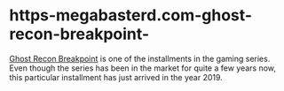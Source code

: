 # https-megabasterd.com-ghost-recon-breakpoint-
[Ghost Recon Breakpoint](https://megabasterd.com/ghost-recon-breakpoint/) is one of the installments in the gaming series. Even though the series has been in the market for quite a few years now, this particular installment has just arrived in the year 2019.
